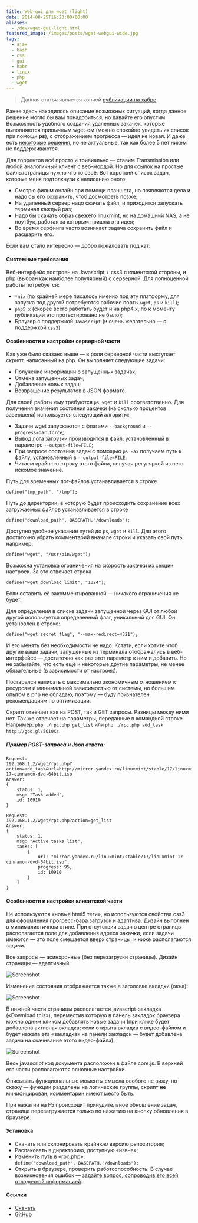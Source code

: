 ```yaml
---
title: Web-gui для wget (light)
date: 2014-08-25T16:23:00+00:00
aliases:
  - /dev/wget-gui-light.html
featured_image: /images/posts/wget-webgui-wide.jpg
tags:
  - ajax
  - bash
  - css
  - gui
  - habr
  - linux
  - php
  - wget
---
```


> Данная статья является копией [публикации на хабре](https://habr.com/post/234353/)

Ранее здесь находилось описание возможных ситуаций, когда данное решение могло бы вам понадобиться, но давайте его опустим. Возможность удобного создания удаленных закачек, которые выполняются привычным wget-ом (можно спокойно увидеть их список при помощи **ps**), с отображением прогресса — идея не новая. И даже есть [некоторые][1] [решения][2], но не актуальные, так как более 5 лет никем не поддерживаются.

<!--more-->

Для торрентов всё просто и тривиально — ставим Transmission или любой аналогичный клиент с веб-мордой. Но для ссылок на простые файлы/страницы нужно что то своё. Вот короткий список задач, которые меня подтолкнули к написанию оного:

  * Смотрю фильм онлайн при помощи планшета, но появляются дела и надо бы его сохранить, чтоб досмотреть позже;
  * На удаленный сервер надо скачать файл, и приходится запускать терминал каждый раз;
  * Надо бы скачать образ свежего linuxmint, но на домашний NAS, а не ноутбук, работая за которым пришла эта идея;
  * Во время серфинга часто возникает задача сохранить файл и расшарить его.

Если вам стало интересно — добро пожаловать под кат:

#### Системные требования

Веб-интерфейс построен на Javascript + css3 с клиентской стороны, и php (выбран как наиболее популярный) с серверной. Для полноценной работы потребуется:

  * `*nix` (по крайней мере писалось именно под эту платформу, для запуска под другой потребуются рабочие порты `wget`, `ps` и `kill`);
  * `php5.x` (скорее всего работать будет и на php4.x, по к моменту публикации это протестировано не было);
  * Браузер с поддержкой `Javascript` (и очень желательно — с поддержкой `css3`).

#### Особенности и настройки серверной части

Как уже было сказано выше — в роли серверной части выступает скрипт, написанный на php. Он выполняет следующие задачи:

  * Получение информации о запущенных задачах;
  * Отмена запущенных задач;
  * Добавление новых задач;
  * Возвращение результатов в JSON формате.

Для своей работы ему требуются `ps`, `wget` и `kill` соответственно. Для получения значения состояния закачки (на сколько процентов завершена) используется следующий алгоритм:

  * Задачи wget запускаются с флагами `--background` и `--progress=bar:force`;
  * Вывод лога загрузки производится в файл, установленный в параметре `--output-file=FILE`;
  * При запросе состояния задач с помощью `ps -ax` получаем путь к файлу, установленный в `--output-file=FILE`;
  * Читаем крайнюю строку этого файла, получая регуляркой из него искомое значение.

Путь для временных лог-файлов устанавливается в строке

```
define("tmp_path", "/tmp");
```

Путь до директории, в которую будет происходить сохранение всех загружаемых файлов устанавливается в строке

```
define("download_path", BASEPATH."/downloads");
```

Доступно удобное указание путей до `ps`, `wget` и `kill`. Для этого достаточно убрать комментарий вначале строки и указать свой путь, например:

```
define("wget", "/usr/bin/wget");
```

Возможна установка ограничения на скорость закачки из секции настроек. За это отвечает строка

```
define("wget_download_limit", "1024");
```

Если оставить её закомментированной — никакого ограничения не будет.

Для определения в списке задачи запущенной через GUI от любой другой используется определенный флаг, уникальный для GUI. Он установлен в строке:

```
define("wget_secret_flag", "--max-redirect=4321");
```

И его менять без необходимости не надо. Кстати, если хотите чтоб другие ваши задачи, запущенные из терминала отображались в веб-интерфейсе — достаточно как раз этот параметр к ним и добавить. Но не забывайте, что есть ещё и некоторые другие параметры, не менее обязательные (в зависимости от настроек).

Постарался написать с максимально экономичным отношением к ресурсам и минимальной зависимостью от системы, но большим опытом в php не обладаю, поэтому — буду признателен рекомендациям по оптимизации.

Скрипт отвечает как на POST, так и GET запросы. Разницы между ними нет. Так же отвечает на параметры, переданные в командной строке. Например: `php ./rpc.php get_list` или `php ./rpc.php add_task http://goo.gl/5Qi0Xs`.

##### Пример POST-запроса и Json ответа:

```
Request:
192.168.1.2/wget/rpc.php?action=add_task&url=http://mirror.yandex.ru/linuxmint/stable/17/linuxmint-17-cinnamon-dvd-64bit.iso
Answer:
{
    status: 1,
    msg: "Task added",
    id: 10910
}

Request:
192.168.1.2/wget/rpc.php?action=get_list
Answer:
{
    status: 1,
    msg: "Active tasks list",
    tasks: [
        {
            url: "mirror.yandex.ru/linuxmint/stable/17/linuxmint-17-cinnamon-dvd-64bit.iso",
            progress: 95,
            id: 10910
        }
    ]
}
```

#### Особенности и настройки клиентской части

Не используются «новые html5 теги», но используются свойства css3 для оформления прогресс-бара загрузок и адаптива. Дизайн выполнен в минималистичном стиле. При отсутствии задач в центре страницы располагается поле для добавления адреса закачки, если задачи имеются — это поле смещается вверх страницы, и ниже располагаются задачи.

Все запросы — асинхронные (без перезагрузки страницы). Дизайн страницы — адаптивный:

![Screenshot](https://hsto.org/files/479/aec/f73/479aecf737f647e485fb325671fe6df5.png)

Изменение состояния отображается также в заголовке вкладки (окна):
  
![Screenshot](https://hsto.org/files/e8c/78d/52f/e8c78d52ff494d0b9f6d7aa56bf957b8.png)

В нижней части страницы располагается javascript-закладка («Download this»), переместив которую в панель закладок браузера можно одним кликом добавлять новые задачи (при клике будет добавлена активная вкладка; если открыта вкладка с видео-файлом и будет нажата эта «закладка» на панели закладок — будет добавлена задача на скачивание этого видео-файла):
  
![Screenshot](https://hsto.org/files/462/4d0/f9c/4624d0f9c3494fee9987e4ba757a423b.png)

Весь javascript код документа расположен в файле core.js. В верхней его части располагаются основные настройки.

Описывать функциональные моменты смысла особого не вижу, но скажу — функции разделены на логические группы, скрипт **не** минифицирован, комментарии имеют место быть.

При нажатии на F5 происходит принудительное обновление задач, страница перезагружается только по нажатию на кнопку обновления в браузере.

#### Установка

* Скачать или склонировать крайнюю версию репозитория;
* Распаковать в директорию, доступную «извне»;
* Изменить путь в «rpc.php»: `define("download_path", BASEPATH."/downloads");`
* Открыть в браузере, проверить работоспособность. В случае возникновения ошибок — [задайте вопрос, сопроводив его всей отладочной информацией][3].

#### Ссылки

* [Скачать](https://github.com/tarampampam/wget-gui-light/archive/master.zip)
* [GitHub](https://github.com/tarampampam/wget-gui-light)

[1]: http://exir.ru/wget4web/screen.htm
[2]: http://sourceforge.net/projects/download-webgui/files/?source=navbar
[3]: https://github.com/tarampampam/wget-gui-light/issues/new